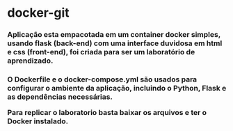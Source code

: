# docker-git

<h3>Aplicação esta empacotada em um container docker simples, usando flask (back-end) com uma interface duvidosa em html e css (front-end), foi criada para ser um laboratório de aprendizado.<h3>

O Dockerfile e o docker-compose.yml são usados para configurar o ambiente da aplicação, incluindo o Python, Flask e as dependências necessárias.

Para replicar o laboratorio basta baixar os arquivos e ter o Docker instalado.
